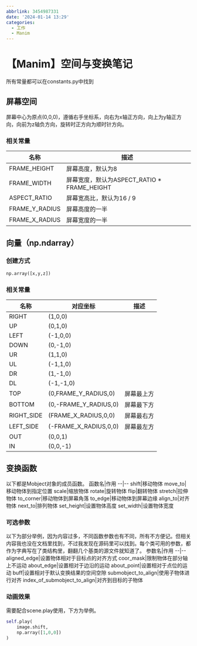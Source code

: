 ```yaml
---
abbrlink: 3454987331
date: '2024-01-14 13:29'
categories:
  - 工作
  - Manim
---
```

# 【Manim】空间与变换笔记

所有常量都可以在constants.py中找到

## 屏幕空间

屏幕中心为原点(0,0,0)，遵循右手坐标系，向右为x轴正方向，向上为y轴正方向，向前为z轴负方向，旋转时正方向为顺时针方向。

### 相关常量

名称|描述
--|--
FRAME_HEIGHT|屏幕高度，默认为8
FRAME_WIDTH|屏幕宽度，默认为ASPECT_RATIO * FRAME_HEIGHT
ASPECT_RATIO|屏幕宽高比，默认为16 / 9
FRAME_Y_RADIUS|屏幕高度的一半
FRAME_X_RADIUS|屏幕宽度的一半

## 向量（np.ndarray）

### 创建方式

```python
np.array([x,y,z])
```

### 相关常量

名称|对应坐标|描述
--|--|--
RIGHT|(1,0,0)
UP|(0,1,0)
LEFT|(-1,0,0)
DOWN|(0,-1,0)
UR|(1,1,0)
UL|(-1,1,0)
DR|(1,-1,0)
DL|(-1,-1,0)
TOP|(0,FRAME_Y_RADIUS,0)|屏幕最上方
BOTTOM|(0,-FRAME_Y_RADIUS,0)|屏幕最下方
RIGHT_SIDE|(FRAME_X_RADIUS,0,0)|屏幕最右方
LEFT_SIDE|(-FRAME_X_RADIUS,0,0)|屏幕最左方
OUT|(0,0,1)
IN|(0,0,-1)

## 变换函数

以下都是Mobject对象的成员函数。
函数名|作用
--|--
shift|移动物体
move_to|移动物体到指定位置
scale|缩放物体
rotate|旋转物体
flip|翻转物体
stretch|拉伸物体
to_corner|移动物体到屏幕角落
to_edge|移动物体到屏幕边缘
align_to|对齐物体
next_to|排列物体
set_height|设置物体高度
set_width|设置物体宽度

### 可选参数

以下为部分举例，因为内容过多，不同函数参数也有不同，所有不方便记。但相关内容我也没在文档里找到，不过我发现在源码里可以找到。每个类可用的参数，都作为字典写在了类结构里，翻翻几个基类的源文件就知道了。
参数名|作用
--|--
aligned_edge|设置物体相对于目标点的对齐方式
coor_mask|限制物体在部分轴上不运动
about_edge|设置相对于边沿的运动
about_point|设置相对于点位的运动
buff|设置相对于默认变换结果的空间空隙
submobject_to_align|使用子物体进行对齐
index_of_submobject_to_align|对齐到目标的子物体

### 动画效果

需要配合scene.play使用，下方为举例。

```python
self.play(
    image.shift,
    np.array([1,0,0])
)
```
